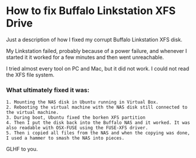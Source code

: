 # How to fix Buffalo Linkstation XFS Drive
Just a description of how I fixed my corrupt Buffalo Linkstation XFS disk.

My Linkstation failed, probably because of a power failure, and whenever I started it it worked for a few minutes and then went unreachable.

I tried almost every tool on PC and Mac, but it did not work. I could not read the XFS file system. 

### What ultimately fixed it was:
    1. Mounting the NAS disk in Ubuntu running in Virtual Box.
    2. Rebooting the virtual machine with the NAS disk still connected to the virtual machine.
    3. During boot, Ubuntu fixed the borken XFS partition
    4. Then I put the disk back into the Buffalo NAS and it worked. It was also readable with OSX-FUSE using the FUSE-XFS driver.
    5. Then i copied all files from the NAS and when the copying was done, I used a hammer to smash the NAS into pieces.


GLHF to you.

